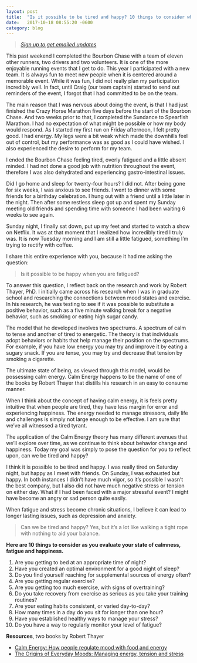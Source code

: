 ```yaml
---
layout: post
title:  "Is it possible to be tired and happy? 10 things to consider when evaluating energy and tension."
date:   2017-10-18 08:55:20 -0600
category: blog
---
```

> *[Sign up to get emailed updates](http://eepurl.com/c5qLKv)*

This past weekend I completed the Bourbon Chase with a team of eleven other runners, two drivers and two volunteers. It is one of the more enjoyable running events that I get to do. This year I participated with a new team. It is always fun to meet new people when it is centered around a memorable event. While it was fun, I did not really plan my participation incredibly well. In fact, until Craig (our team captain) started to send out reminders of the event, I forgot that I had committed to be on the team.

The main reason that I was nervous about doing the event, is that I had just finished the Crazy Horse Marathon five days before the start of the Bourbon Chase. And two weeks prior to that, I completed the Sundance to Spearfish Marathon. I had no expectation of what might be possible or how my body would respond. As I started my first run on Friday afternoon, I felt pretty good. I had energy. My legs were a bit weak which made the downhills feel out of control, but my performance was as good as I could have wished. I also experienced the desire to perform for my team.

I ended the Bourbon Chase feeling tired, overly fatigued and a little absent minded. I had not done a good job with nutrition throughout the event, therefore I was also dehydrated and experiencing gastro-intestinal issues.

Did I go home and sleep for twenty-four hours? I did not. After being gone for six weeks, I was anxious to see friends. I went to dinner with some friends for a birthday celebration. I hung out with a friend until a little later in the night. Then after some restless sleep got up and spent my Sunday meeting old friends and spending time with someone I had been waiting 6 weeks to see again.

Sunday night, I finally sat down, put up my feet and started to watch a show on Netflix. It was at that moment that I realized how incredibly tired I truly was. It is now Tuesday morning and I am still a little fatigued, something I’m trying to rectify with coffee.

I share this entire experience with you, because it had me asking the question:

> Is it possible to be happy when you are fatigued?

To answer this question, I reflect back on the research and work by Robert Thayer, PhD. I initially came across his research when I was in graduate school and researching the connections between mood states and exercise. In his research, he was testing to see if it was possible to substitute a positive behavior, such as a five minute walking break for a negative behavior, such as smoking or eating high sugar candy.

The model that he developed involves two spectrums. A spectrum of calm to tense and another of tired to energetic. The theory is that individuals adopt behaviors or habits that help manage their position on the spectrums. For example, if you have low energy you may try and improve it by eating a sugary snack. If you are tense, you may try and decrease that tension by smoking a cigarette.

The ultimate state of being, as viewed through this model, would be possessing calm energy. Calm Energy happens to be the name of one of the books by Robert Thayer that distills his research in an easy to consume manner.

When I think about the concept of having calm energy, it is feels pretty intuitive that when people are tired, they have less margin for error and experiencing happiness. The energy needed to manage stressors, daily life and challenges is simply not large enough to be effective. I am sure that we’ve all witnessed a tired tyrant.

The application of the Calm Energy theory has many different avenues that we’ll explore over time, as we continue to think about behavior change and happiness. Today my goal was simply to pose the question for you to reflect upon, can we be tired and happy?

I think it is possible to be tired and happy. I was really tired on Saturday night, but happy as I meet with friends. On Sunday, I was exhausted but happy. In both instances I didn’t have much vigor, so it’s possible I wasn’t the best company, but I also did not have much negative stress or tension on either day. What if I had been faced with a major stressful event? I might have become an angry or sad person quite easily.

When fatigue and stress become chronic situations, I believe it can lead to longer lasting issues, such as depression and anxiety.

> Can we be tired and happy? Yes, but it’s a lot like walking a tight rope with nothing to aid your balance.

**Here are 10 things to consider as you evaluate your state of calmness, fatigue and happiness.**

1. Are you getting to bed at an appropriate time of night?
2. Have you created an optimal environment for a good night of sleep?
3. Do you find yourself reaching for supplemental sources of energy often?
4. Are you getting regular exercise?
5. Are you getting too much exercise, with signs of overtraining?
6. Do you take recovery from exercise as serious as you take your training routines?
7. Are your eating habits consistent, or varied day-to-day?
8. How many times in a day do you sit for longer than one hour?
9. Have you established healthy ways to manage your stress?
10. Do you have a way to regularly monitor your level of fatigue?

**Resources**, two books by Robert Thayer
* [Calm Energy: How people regulate mood with food and energy](https://www.amazon.com/dp/B000VIJ0VQ/ref=dp-kindle-redirect?_encoding=UTF8&btkr=1)
* [The Origins of Everyday Moods: Managing energy, tension and stress](https://www.amazon.com/dp/B000SBEBLA/ref=dp-kindle-redirect?_encoding=UTF8&btkr=1)
